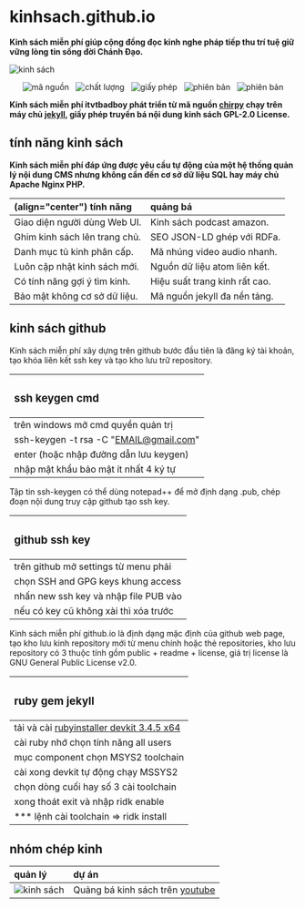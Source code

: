 # kinhsach.github.io

<p font-size="18px;"><b>Kinh sách miễn phí giúp cộng đồng đọc kinh nghe pháp tiếp thu trí tuệ giữ vững lòng tin sống đời Chánh Đạo.</b></p>

![kinh sách](https://chirpy-img.netlify.app/commons/devices-mockup.png "Mã nguồn chirpy theme")

<div align="center">

![mã nguồn](https://img.shields.io/github/actions/workflow/status/cotes2020/jekyll-theme-chirpy/ci.yml?logo=github)&nbsp;&nbsp;
![chất lượng](https://img.shields.io/codacy/grade/4e556876a3c54d5e8f2d2857c4f43894?logo=codacy)&nbsp;&nbsp;
![giấy phép](https://img.shields.io/github/license/cotes2020/jekyll-theme-chirpy?color=goldenrod)&nbsp;&nbsp;
![phiên bản](https://img.shields.io/gem/v/jekyll-theme-chirpy?&logo=RubyGems&logoColor=ghostwhite&label=gem&color=orange)&nbsp;&nbsp;
![phiên bản](https://img.shields.io/badge/Dev_Containers-Open-deepskyblue?logo=linuxcontainers)

</div>

<p font-size="18px"><b>Kinh sách miễn phí itvtbadboy phát triển từ mã nguồn <a href="https://github.com/cotes2020/jekyll-theme-chirpy">chirpy</a> chạy trên máy chủ <a href="https://jekyllrb.com/">jekyll</a>, giấy phép truyền bá nội dung kinh sách GPL-2.0 License.</b></p>

## tính năng kinh sách

<p font-size="18px"><b>Kinh sách miễn phí đáp ứng được yêu cầu tự động của một hệ thống quản lý nội dung CMS nhưng không cần đến cơ sở dữ liệu SQL hay máy chủ Apache Nginx PHP.</b></p>

| (align="center") tính năng | quảng bá |
|:-----|:-----|
| Giao diện người dùng Web UI. | Kinh sách podcast amazon. |
| Ghim kinh sách lên trang chủ. | SEO JSON-LD ghép với RDFa. |
| Danh mục tủ kinh phân cấp. | Mã nhúng video audio nhanh. |
| Luôn cập nhật kinh sách mới. | Nguồn dữ liệu atom liên kết. |
| Có tính năng gợi ý tìm kinh. | Hiệu suất trang kinh rất cao. |
| Bảo mật không cơ sở dữ liệu. | Mã nguồn jekyll đa nền tảng. |

## kinh sách github

<p font-size="18px">Kinh sách miễn phí xây dựng trên github bước đầu tiên là đăng ký tài khoản, tạo khóa liên kết ssh key và tạo kho lưu trữ repository.</p>

| <h3>ssh keygen cmd</h3> |
|:-----|
| trên windows mở cmd quyền quản trị |
| ssh-keygen -t rsa -C "EMAIL@gmail.com" |
| enter (hoặc nhập đường dẫn lưu keygen) |
| nhập mật khẩu bảo mật ít nhất 4 ký tự |

<p font-size="18px">Tập tin ssh-keygen có thể dùng notepad++ để mở định dạng .pub, chép đoạn nội dung truy cập github tạo ssh key.</p>

| <h3>github ssh key</h3> |
|:-----|
| trên github mở settings từ menu phải |
| chọn SSH and GPG keys khung access |
| nhấn new ssh key và nhập file PUB vào |
| nếu có key cũ không xài thì xóa trước |

<p font-size="18px">Kinh sách miễn phí github.io là định dạng mặc định của github web page, tạo kho lưu kinh repository mới từ menu chính hoặc thẻ repositories, kho lưu repository có 3 thuộc tính gồm public + readme + license, giá trị license là GNU General Public License v2.0.</p>

| <h3>ruby gem jekyll</h3> |
|:-----|
| tải và cài [rubyinstaller devkit 3.4.5 x64](https://github.com/oneclick/rubyinstaller2/releases/download/RubyInstaller-3.4.5-1/rubyinstaller-devkit-3.4.5-1-x64.exe) |
| cài ruby nhớ chọn tính năng all users |
| mục component chọn MSYS2 toolchain |
| cài xong devkit tự động chạy MSSYS2 |
| chọn dòng cuối hay số 3 cài toolchain |
| xong thoát exit và nhập ridk enable |
| *** lệnh cài toolchain => ridk install |

## nhóm chép kinh

| quản lý | dự án |
|:-----|:-----|
| ![kinh sách](https://contrib.rocks/image?repo=kinhsach/kinhsach.github.io) | Quảng bá kinh sách trên [youtube](https://www.youtube.com/@thuongmaibrvt) |

